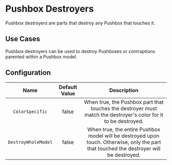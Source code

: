 # Pushbox Destroyers

Pushbox destroyers are parts that destroy any Pushbox that touches it.

## Use Cases

Pushbox destroyers can be used to destroy Pushboxes or contraptions parented within a Pushbox model.

## Configuration

| Name | Default Value | Description
|:-----:|:-----:|:-----:
| `ColorSpecific` | false | When true, the Pushbox part that touches the destroyer must match the destroyer's color for it to be destroyed.
| `DestroyWholeModel` | false | When true, the entire Pushbox model will be destroyed upon touch. Otherwise, only the part that touched the destroyer will be destroyed.
